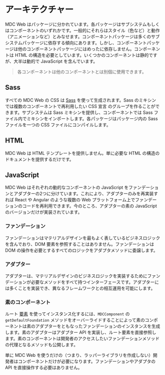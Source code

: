 # アーキテクチャー

MDC Web はパッケージに分かれています。各パッケージはサブシステムもしくはコンポーネントのいずれかです。一般的にそれらはスタイル（色など）と動作（アニメーションなど）とみなせます。コンポーネントパッケージは多くのサブシステムパッケージに依存する傾向にあります。しかし、コンポーネントパッケージは他のコンポーネントパッケージにはめったに依存しません。コンポーネントは HTML の構造を必要としています。いくつかのコンポーネントは静的ですが、大半は動的で JavaScript を含んでいます。

> 各コンポーネントは他のコンポーネントとは別個に使用できます。

## Sass

すべての MDC Web の CSS は [Sass](http://sass-lang.com/) を使って生成されます。Sass のミキシンでは複数のコンポーネントで再利用したい CSS 宣言 のグループを作ることができます。サブシステムは Sass ミキシンを提供し、コンポーネントでは Sass ファイル内でミキシンをインポートします。各パッケージはパッケージ内の Sass ファイルを一つの CSS ファイルにコンパイルします。

## HTML

MDC Web は HTML テンプレートを提供しません。単に必要な HTML の構造のドキュメントを提供するだけです。

## JavaScript

MDC Web はそれぞれの動的なコンポーネントの JavaScript をファンデーションとアダプターの2つに分けています。これにより、アダプターのみを再実装すれば React や Angular のような複数の Web プラットフォーム上でファンデーションのコードを再利用できます。今のところ、アダプターの素の JavaScript のバージョンだけが実装されています。

### ファンデーション

ファンデーションはマテリアルデザインを最もよく表しているビジネスロジックを含んでおり、DOM 要素を参照することはありません。ファンデーションは DOM の操作を必要とするすべてのロジックをアダプタメソッドに委譲します。

### アダプター

アダプターは、マテリアルデザインのビジネスロジックを実装するためにファンデーションが必要なメソッドをすべて持つインターフェースです。アダプターには多くことを実装でき、異なるフレームワークとの相互運用を可能にします。

### 素のコンポーネント

ルート [要素](https://developer.mozilla.org/en-US/docs/Web/API/Element) を使ってインスタンス化するには、`MDCComponent` の `getDefaultFoundation` メソッドをオーバーライドすることによって素のコンポーネントは素のアダプターをともなったファンデーションのインスタンスを生成します。素のアダプターはアダプター API を実装し、ルート要素を直接参照します。素のコンポーネントは開発者のアクセスしたいファンデーションメソッドの代理となるメソッドも公開します。

単に MDC Web を使うだけの（つまり、ラッパーライブラリを作成しない）開発者はコンポーネントだけが必要になります。ファンデーションやアダプタの API を直接操作する必要はありません。
